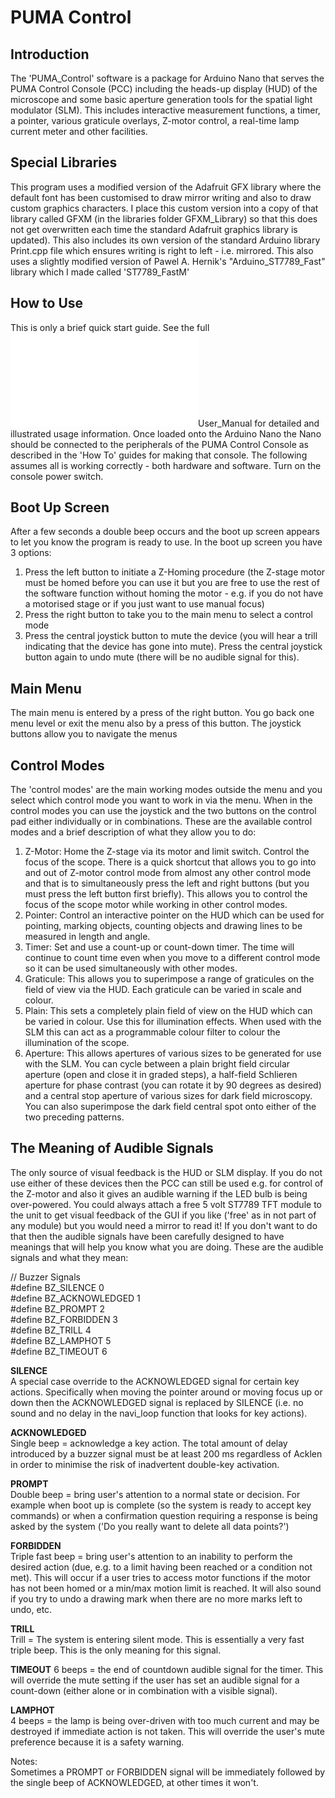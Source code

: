 PUMA Control
============

Introduction
------------
The 'PUMA_Control' software is a package for Arduino Nano that serves the PUMA Control Console (PCC) including the heads-up display (HUD) of the microscope and some basic aperture generation tools for the spatial light modulator (SLM). This includes interactive measurement functions, a timer, a pointer, various graticule overlays, Z-motor control, a real-time lamp current meter and other facilities.

Special Libraries
-----------------
This program uses a modified version of the Adafruit GFX library where the default font has been customised to draw mirror writing and also to draw custom graphics characters. I place this custom version into a copy of that library called GFXM (in the libraries folder GFXM_Library) so that this does not get overwritten each time the standard Adafruit graphics library is updated). This also includes its own version of the standard Arduino library Print.cpp file which ensures writing is right to left - i.e. mirrored.
This also uses a slightly modified version of  Pawel A. Hernik's "Arduino_ST7789_Fast" library which I made called 'ST7789_FastM'

How to Use
----------
This is only a brief quick start guide. See the full ![PUMA Control_User_Manual](../PUMA_Control_Manual.pdf)User_Manual for detailed and illustrated usage information.
Once loaded onto the Arduino Nano the Nano should be connected to the peripherals of the PUMA Control Console as described in the 'How To' guides for making that console. The following assumes all is working correctly - both hardware and software.
Turn on the console power switch.

Boot Up Screen
--------------
After a few seconds a double beep occurs and the boot up screen appears to let you know the program is ready to use.
In the boot up screen you have 3 options:
1. Press the left button to initiate a Z-Homing procedure (the Z-stage motor must be homed before you can use it but you are free to use the rest of the software function without homing the motor - e.g. if you do not have a motorised stage or if you just want to use manual focus)
2. Press the right button to take you to the main menu to select a control mode
3. Press the central joystick button to mute the device (you will hear a trill indicating that the device has gone into mute). Press the central joystick button again to undo mute (there will be no audible signal for this).

Main Menu
---------
The main menu is entered by a press of the right button. You go back one menu level or exit the menu also by a press of this button.
The joystick buttons allow you to navigate the menus

Control Modes
-------------
The 'control modes' are the main working modes outside the menu and you select which control mode you want to work in via the menu. When in the control modes you can use the joystick and the two buttons on the control pad either individually or in combinations. These are the available control modes and a brief description of what they allow you to do:
1. Z-Motor: Home the Z-stage via its motor and limit switch. Control the focus of the scope. There is a quick shortcut that allows you to go into and out of Z-motor control mode from almost any other control mode and that is to simultaneously press the left and right buttons (but you must press the left button first briefly). This allows you to control the focus of the scope motor while working in other control modes.
2. Pointer: Control an interactive pointer on the HUD which can be used for pointing, marking objects, counting objects and drawing lines to be measured in length and angle.
3. Timer: Set and use a count-up or count-down timer. The time will continue to count time even when you move to a different control mode so it can be used simultaneously with other modes.
4. Graticule: This allows you to superimpose a range of graticules on the field of view via the HUD. Each graticule can be varied in scale and colour.
5. Plain: This sets a completely plain field of view on the HUD which can be varied in colour. Use this for illumination effects. When used with the SLM this can act as a programmable colour filter to colour the illumination of the scope.
6. Aperture: This allows apertures of various sizes to be generated for use with the SLM. You can cycle between a plain bright field circular aperture (open and close it in graded steps), a half-field Schlieren aperture for phase contrast (you can rotate it by 90 degrees as desired) and a central stop aperture of various sizes for dark field microscopy. You can also superimpose the dark field central spot onto either of the two preceding patterns.

The Meaning of Audible Signals
------------------------------
The only source of visual feedback is the HUD or SLM display. If you do not use either of these devices then the PCC can still be used e.g. for control of the Z-motor and also it gives an audible warning if the LED bulb is being over-powered. You could always attach a free 5 volt ST7789 TFT module to the unit to get visual feedback of the GUI if you like ('free' as in not part of any module) but you would need a mirror to read it! If you don't want to do that then the audible signals have been carefully designed to have meanings that will help you know what you are doing. These are the audible signals and what they mean:

// Buzzer Signals  
#define BZ_SILENCE      0  
#define BZ_ACKNOWLEDGED 1  
#define BZ_PROMPT       2  
#define BZ_FORBIDDEN    3  
#define BZ_TRILL        4  
#define BZ_LAMPHOT      5  
#define BZ_TIMEOUT      6  


**SILENCE**  
A special case override to the ACKNOWLEDGED signal for certain key actions. Specifically when moving the pointer around or moving focus up or down then the ACKNOWLEDGED signal is replaced by SILENCE (i.e. no sound and no delay in the navi_loop function that looks for key actions).

**ACKNOWLEDGED**  
Single beep = acknowledge a key action. The total amount of delay introduced by a buzzer signal must be at least 200 ms regardless of Acklen in order to minimise the risk of inadvertent double-key activation.

**PROMPT**  
Double beep = bring user's attention to a normal state or decision. For example when boot up is complete (so the system is ready to accept key commands) or when a confirmation question requiring a response is being asked by the system ('Do you really want to delete all data points?')

**FORBIDDEN**  
Triple fast beep = bring user's attention to an inability to perform the desired action (due, e.g. to a limit having been reached or a condition not met). This will occur if a user tries to access motor functions if the motor has not been homed or a min/max motion limit is reached. It will also sound if you try to undo a drawing mark when there are no more marks left to undo, etc.

**TRILL**  
Trill = The system is entering silent mode. This is essentially a very fast triple beep. This is the only meaning for this signal.

**TIMEOUT**
6 beeps = the end of countdown audible signal for the timer. This will override the mute setting if the user has set an audible signal for a count-down (either alone or in combination with a visible signal).

**LAMPHOT**  
4 beeps  = the lamp is being over-driven with too much current and may be destroyed if immediate action is not taken. This will override the user's mute preference because it is a safety warning.

Notes:  
Sometimes a PROMPT or FORBIDDEN signal will be immediately followed by the single beep of ACKNOWLEDGED, at other times it won't.
